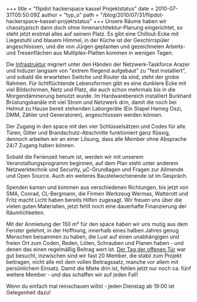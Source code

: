 +++
title = "flipdot hackerspace kassel Projektstatus"
date = 2010-07-31T05:50:09Z
author = "typ_o"
path = "/blog/2010/07/31/flipdot-hackerspace-kassel-projektstatus"
+++
Unsere Räume haben wir chaostypisch dann doch ohne
Innenarchitektur-Planung eingerichtet, so steht jetzt erstmal alles auf
seinem Platz. Es gibt eine Chillout-Ecke mit Liegestuhl und blauem
Himmel, in der Küche ist der Geschirrspüler angeschlossen, und die von
Jürgen geplanten und gezeichneten Arbeits- und Tresenflächen aus
Multiplex-Platten kommen in wenigen Tagen.

Die
[Infrastruktur](https://flipdot.org/wiki/index.php?title=Infrastruktur)
migriert unter den Händen der Netzwerk-Taskforce Arazer und Induzer
langsam von "extrem fliegend aufgebaut" zu "fest installiert", und
sobald die erwarteten Switche und Router da sind, steht der grobe
Rahmen. Für lichtflüchtende Lebensformen gibt es eine dunklere Ecke mit
viel Bildschirmen, Netz und Platz, die auch schon mehrmals bis in die
Morgendämmerung benutzt wurde. Im Hardwarebereich installiert Burkhard
Brüstungskanäle mit viel Strom und Netzwerk drin, damit die noch bei
Helmut zu Hause bereit stehenden Laborgeräte (Ein Stapel Hameg Oszi,
DMM, Zähler und Generatoren), angeschlossen werden können.

Der Zugang in den space mit den vier Schlüsselsätzen und Codes für alle
Türen, Gitter und Brandschutz-Abschnitte funktioniert ganz flüssig,
dennoch arbeiten wir an einer Lösung, dass alle Member ohne Absprache
24/7 Zugang haben können.

Sobald die Ferienzeit herum ist, werden wir mit unserem
Veranstaltungsprogramm beginnen, auf dem Plan steht unter anderem
Netzwerktechnik und Security, µC-Grundlagen und Fragen zur Allmende und
Open Source. Auch ein weiteres Baustelwochenende ist im Gespräch.

Spenden kamen und kommen aus verschiedenen Richtungen, bis jetzt von
SMA, Conrad, CL-Bergmann, die Firmen Werkzeug Wermas, Watterott und
Fritz macht Licht haben bereits Hilfen zugesagt. Wir freuen uns über die
vielen guten Materialien, jetzt fehlt noch eine dauerhafte Finanzierung
der Räumlichkeiten.

Mit der Anmietung der 150 m² für den space haben wir uns mutig aus dem
Fenster gelehnt, in der Hoffnung, innerhalb eines halben Jahres genug
Menschen beisammen zu haben, die Lust auf einen unabhängigen und freien
Ort zum Coden, Reden, Löten, Schrauben und Planen haben - und denen das
einen regelmäßig Beitrag wert ist. [Der Tag der offenen
Tür](https://flipdot.org/blog/uploads/slideshows/offtuer2010-06/) war
gut besucht, inzwischen sind wir fast 20 Member, die stabil zum Projekt
beitragen, nicht alle mit dem vollen Beitragssatz, manche vor allem mit
persönlichem Einsatz. Damit die Miete drin ist, fehlen jetzt nur noch
ca. fünf weitere Member - und das schaffen wir auf jeden Fall\!

Wenn du einfach mal reinschauen willst - jeden Dienstag ab 19:00 ist
Gelegenheit dazu\!
